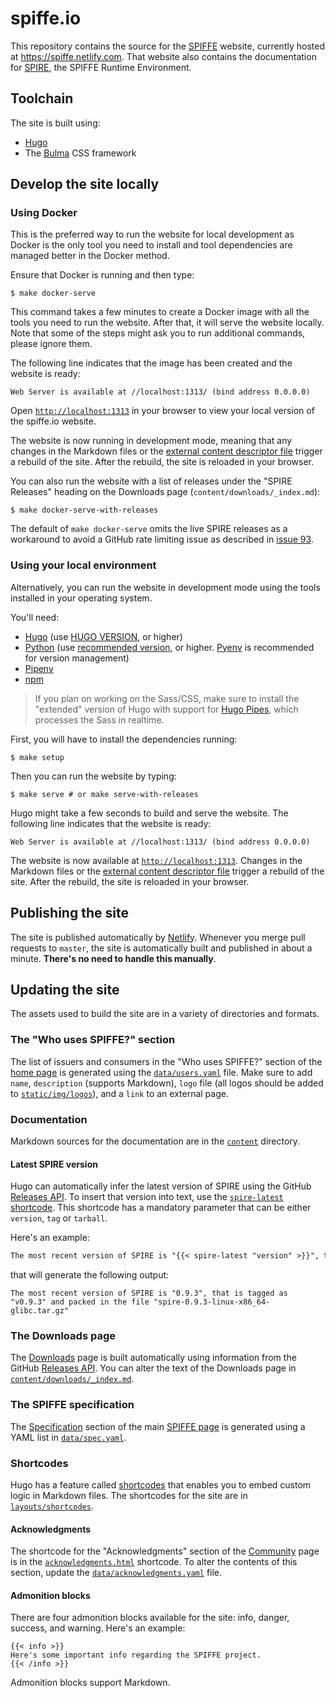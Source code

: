 # spiffe.io

This repository contains the source for the [SPIFFE](https://github.com/spiffe/spiffe) website, currently hosted at https://spiffe.netlify.com. That website also contains the documentation for [SPIRE](https://github.com/spiffe/spire), the SPIFFE Runtime Environment.

## Toolchain

The site is built using:

* [Hugo](https://gohugo.io/)
* The [Bulma](https://bulma.io) CSS framework

## Develop the site locally

### Using Docker

This is the preferred way to run the website for local development as Docker is the only tool you need to install and tool dependencies are managed better in the Docker method.

Ensure that Docker is running and then type:
```shell
$ make docker-serve
```
This command takes a few minutes to create a Docker image with all the tools you need to run the website. After that, it will serve the website locally. Note that some of the steps might ask you to run additional commands, please ignore them.

The following line indicates that the image has been created and the website is ready:
```
Web Server is available at //localhost:1313/ (bind address 0.0.0.0)
```
Open [`http://localhost:1313`](http://localhost:1313) in your browser to view your local version of the spiffe.io website.

The website is now running in development mode, meaning that any changes in the Markdown files or the [external content descriptor file](./external.yaml) trigger a rebuild of the site. After the rebuild, the site is reloaded in your browser.

You can also run the website with a list of releases under the "SPIRE Releases" heading on the Downloads page (`content/downloads/_index.md`):
```shell
$ make docker-serve-with-releases
```

The default of `make docker-serve` omits the live SPIRE releases as a workaround to avoid a GitHub rate limiting issue as described in [issue 93](https://github.com/spiffe/spiffe.io/issues/93).

### Using your local environment

Alternatively, you can run the website in development mode using the tools installed in your operating system.

You'll need:
* [Hugo](https://gohugo.io/) (use [HUGO VERSION](./netlify.toml), or higher)
* [Python](https://www.python.org/) (use [recommended version](./.python-version), or higher. [Pyenv](https://github.com/pyenv/pyenv) is recommended for version management)
* [Pipenv](https://pipenv.pypa.io/)
* [npm](https://npmjs.org)

> If you plan on working on the Sass/CSS, make sure to install the "extended" version of Hugo with support for [Hugo Pipes](https://gohugo.io/hugo-pipes/), which processes the Sass in realtime.


First, you will have to install the dependencies running:
```shell
$ make setup
```

Then you can run the website by typing:
```shell
$ make serve # or make serve-with-releases
```

Hugo might take a few seconds to build and serve the website. The following line indicates that the website is ready:
```
Web Server is available at //localhost:1313/ (bind address 0.0.0.0)
```

The website is now available at [`http://localhost:1313`](http://localhost:1313). Changes in the Markdown files or the [external content descriptor file](./external.yaml) trigger a rebuild of the site. After the rebuild, the site is reloaded in your browser.

## Publishing the site

The site is published automatically by [Netlify](https://netlify.com). Whenever you merge pull requests to `master`, the site is automatically built and published in about a minute. **There's no need to handle this manually**.

## Updating the site

The assets used to build the site are in a variety of directories and formats.

### The "Who uses SPIFFE?" section

The list of issuers and consumers in the "Who uses SPIFFE?" section of the [home page](https://spiffe.netlify.com/) is generated using the [`data/users.yaml`](data/users.yaml) file. Make sure to add `name`, `description` (supports Markdown), `logo` file (all logos should be added to [`static/img/logos`](static/img/logos)), and a `link` to an external page.

### Documentation

Markdown sources for the documentation are in the [`content`](content) directory.

#### Latest SPIRE version

Hugo can automatically infer the latest version of SPIRE using the GitHub [Releases API](https://developer.github.com/v3/repos/releases/). To insert that version into text, use the [`spire-latest`](layouts/shortcodes/spire-latest.html) [shortcode](#shortcodes).
This shortcode has a mandatory parameter that can be either `version`, `tag` or `tarball`.

Here's an example:

```markdown
The most recent version of SPIRE is "{{< spire-latest "version" >}}", that is tagged as "{{< spire-latest "tag" >}}" and packed in the file "{{< spire-latest "tarball" >}}"
```

that will generate the following output:

```
The most recent version of SPIRE is "0.9.3", that is tagged as "v0.9.3" and packed in the file "spire-0.9.3-linux-x86_64-glibc.tar.gz"
```

### The Downloads page

The [Downloads](https://spiffe.netlify.com/downloads) page is built automatically using information from the GitHub [Releases API](https://developer.github.com/v3/repos/releases/). You can alter the text of the Downloads page in [`content/downloads/_index.md`](content/downloads/_index.md).

### The SPIFFE specification

The [Specification](https://spiffe.netlify.com/spiffe/#spec) section of the main [SPIFFE page](https://spiffe.netlify.com/spiffe) is generated using a YAML list in [`data/spec.yaml`](data/spec.yaml).

### Shortcodes

Hugo has a feature called [shortcodes](https://gohugo.io/content-management/shortcodes/) that enables you to embed custom logic in Markdown files. The shortcodes for the site are in [`layouts/shortcodes`](layouts/shortcodes).

#### Acknowledgments

The shortcode for the "Acknowledgments" section of the [Community](https://spiffe.netlify.com/community/#acknowledgments) page is in the [`acknowledgments.html`](layouts/shortcodes/acknowledgments.html) shortcode. To alter the contents of this section, update the [`data/acknowledgments.yaml`](data/acknowledgments.yaml) file.

#### Admonition blocks

There are four admonition blocks available for the site: info, danger, success, and warning. Here's an example:

```
{{< info >}}
Here's some important info regarding the SPIFFE project.
{{< /info >}}
```

Admonition blocks support Markdown.